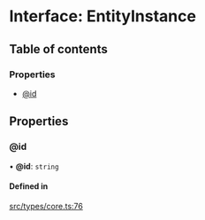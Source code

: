 # Interface: EntityInstance

## Table of contents

### Properties

- [@id](../wiki/EntityInstance#@id)

## Properties

### @id

• **@id**: `string`

#### Defined in

[src/types/core.ts:76](https://github.com/decisively-io/interview-sdk/blob/8029f4d7290023e428f90f3a3cf1800390136e51/src/types/core.ts#L76)
